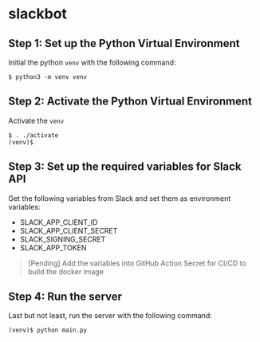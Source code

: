 # slackbot

## Step 1: Set up the Python Virtual Environment

Initial the python `venv` with the following command:

```
$ python3 -m venv venv
```

## Step 2: Activate the Python Virtual Environment

Activate the `venv`

```
$ . ./activate
(venv)$
```

## Step 3: Set up the required variables for Slack API

Get the following variables from Slack and set them as environment variables:

- SLACK_APP_CLIENT_ID
- SLACK_APP_CLIENT_SECRET
- SLACK_SIGNING_SECRET
- SLACK_APP_TOKEN

> [Pending] Add the variables into GitHub Action Secret for CI/CD to build the docker image

## Step 4: Run the server

Last but not least, run the server with the following command:

```
(venv)$ python main.py
```
